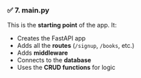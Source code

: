 ### ✅ 7. **main.py**

This is the **starting point** of the app.
It:

* Creates the FastAPI app
* Adds all the **routes** (`/signup`, `/books`, etc.)
* Adds **middleware**
* Connects to the **database**
* Uses the **CRUD functions** for logic
